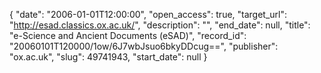 {
  "date": "2006-01-01T12:00:00", 
  "open_access": true, 
  "target_url": "http://esad.classics.ox.ac.uk/", 
  "description": "", 
  "end_date": null, 
  "title": "e-Science and Ancient Documents (eSAD)", 
  "record_id": "20060101T120000/1ow/6J7wbJsuo6bkyDDcug==", 
  "publisher": "ox.ac.uk", 
  "slug": 49741943, 
  "start_date": null
}

